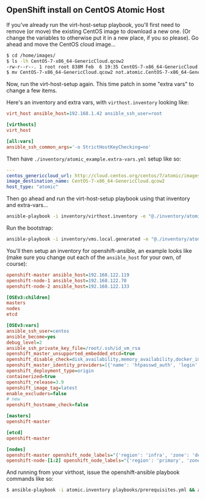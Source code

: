 ## OpenShift install on CentOS Atomic Host

If you've already run the virt-host-setup playbook, you'll first need to remove (or move) the existing CentOS image to download a new one. (Or change the variables to otherwise put it in a new place, if you so please). Go ahead and move the CentOS cloud image...

```bash
$ cd /home/images/
$ ls -lh CentOS-7-x86_64-GenericCloud.qcow2 
-rw-r--r--. 1 root root 838M Feb  6 19:35 CentOS-7-x86_64-GenericCloud.qcow2
$ mv CentOS-7-x86_64-GenericCloud.qcow2 not.atomic.CentOS-7-x86_64-GenericCloud.qcow2
```

Now, run the virt-host-setup again. This time patch in some "extra vars" to change a few items.

Here's an inventory and extra vars, with `virthost.inventory` looking like:

```ini
virt_host ansible_host=192.168.1.42 ansible_ssh_user=root

[virthosts]
virt_host

[all:vars]
ansible_ssh_common_args='-o StrictHostKeyChecking=no'
```

Then have `./inventory/atomic_example.extra-vars.yml` setup like so:

```yaml
---
centos_genericcloud_url: http://cloud.centos.org/centos/7/atomic/images/CentOS-Atomic-Host-7-GenericCloud.qcow2
image_destination_name: CentOS-7-x86_64-GenericCloud.qcow2
host_type: "atomic"
```

Then go ahead and run the virt-host-setup playbook using that inventory and extra-vars...

```bash
ansible-playbook -i inventory/virthost.inventory -e "@./inventory/atomic_example.extra-vars.yml" virt-host-setup.yml
```

Run the bootstrap:

```bash
ansible-playbook -i inventory/vms.local.generated -e "@./inventory/atomic_example.extra-vars.yml" bootstrap.yml
```

You'll then setup an inventory for openshift-ansible, an example looks like (make sure you change out each of the `ansible_host` for your own, of course):

```ini
openshift-master ansible_host=192.168.122.119
openshift-node-1 ansible_host=192.168.122.70
openshift-node-2 ansible_host=192.168.122.133

[OSEv3:children]
masters
nodes
etcd

[OSEv3:vars]
ansible_ssh_user=centos
ansible_become=yes
debug_level=2
ansible_ssh_private_key_file=/root/.ssh/id_vm_rsa
openshift_master_unsupported_embedded_etcd=true 
openshift_disable_check=disk_availability,memory_availability,docker_image_availability
openshift_master_identity_providers=[{'name': 'htpasswd_auth', 'login': 'true', 'challenge': 'true', 'kind': 'HTPasswdPasswordIdentityProvider', 'filename': '/etc/origin/master/htpasswd'}]
openshift_deployment_type=origin 
containerized=true
openshift_release=3.9
openshift_image_tag=latest
enable_excluders=false
# new
openshift_hostname_check=false

[masters]
openshift-master

[etcd]
openshift-master

[nodes]
openshift-master openshift_node_labels="{'region': 'infra', 'zone': 'default'}" openshift_schedulable=true
openshift-node-[1:2] openshift_node_labels="{'region': 'primary', 'zone': 'default'}"
```

And running from your virthost, issue the openshift-ansible playbook commands like so:

```bash
$ ansible-playbook -i atomic.inventory playbooks/prerequisites.yml && ansible-playbook -i atomic.inventory playbooks/deploy_cluster.yml
```
